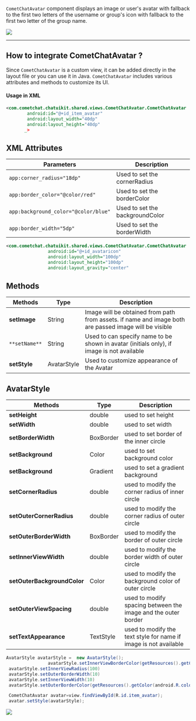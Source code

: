 `CometChatAvatar` component displays an image or user's avatar with fallback to the first two letters of the username or group's icon with fallback to the first two letter of the group name.

![](https://uploads.developerhub.io/prod/x9W8/iaut9ris3qsp06esxrfgn13x9y6uzpulcrgiocg97f47keqml8k1zc3tbi2osmdq.png)

---

## How to integrate CometChatAvatar ?

Since `CometChatAvatar` is a custom view, it can be added directly in the layout file or you can use it in Java. `CometChatAvatar` includes various attributes and methods to customize its UI.

#### Usage in XML

```xml
<com.cometchat.chatuikit.shared.views.CometChatAvatar.CometChatAvatar
        android:id="@+id_item_avatar"
        android:layout_width="40dp"
        android:layout_height="40dp"
       _>
```



## XML Attributes

| Parameters | Description | 
| ---- | ---- | 
| `app:corner_radius="18dp"` | Used to set the cornerRadius | 
| `app:border_color="@color/red"` | Used to set the borderColor | 
| `app:background_color="@color/blue"` | Used to set the backgroundColor | 
| `app:border_width="5dp"` | Used to set the borderWidth | 


```xml
<com.cometchat.chatuikit.shared.views.CometChatAvatar.CometChatAvatar
                android:id="@+id_avataricon"
                android:layout_width="100dp"
                android:layout_height="100dp"
                android:layout_gravity="center"                                                                     			tools:src="@tools:sample_avatars"_>
```



## Methods

| Methods | Type | Description | 
| ---- | ---- | ---- | 
| **setImage** | String | Image will be obtained from path from assets. if name and image both are passed image will be visible | 
| `**setName**` | String | Used to can specify name to be shown in avatar (initials only), if image is not available | 
| **setStyle** | AvatarStyle | Used to customize appearance of the Avatar | 


## AvatarStyle

| Methods | Type | Description | 
| ---- | ---- | ---- | 
| **setHeight** | double | used to set height | 
| **setWidth** | double | used to set width | 
| **setBorderWidth** | BoxBorder | used to set border of the inner circle | 
| **setBackground** | Color | used to set background color | 
| **setBackground** | Gradient | used to set a gradient background | 
| **setCornerRadius** | double | used to modify the corner radius of inner circle | 
| **setOuterCornerRadius** | double | used to modify the corner radius of outer circle | 
| **setOuterBorderWidth** | BoxBorder | used to modify the border of outer circle | 
| **setInnerViewWidth** | double | used to modify the border width of outer circle | 
| **setOuterBackgroundColor** | Color | used to modify the background color of outer circle | 
| **setOuterViewSpacing** | double | used to modify spacing between the image and the outer border | 
| **setTextAppearance** | TextStyle | used to modify the text style for name if image is not available | 


```java
AvatarStyle avatarStyle =  new AvatarStyle();
                avatarStyle.setInnerViewBorderColor(getResources().getColor(android.R.color.holo_red_dark))
 avatarStyle.setInnerViewRadius(100)
 avatarStyle.setOuterBorderWidth(10)
 avatarStyle.setInnerViewWidth(10)
 avatarStyle.setOuterBorderColor(getResources().getColor(android.R.color.black));

 CometChatAvatar avatar=view.findViewById(R.id.item_avatar);
 avatar.setStyle(avatarStyle);
```



![](https://uploads.developerhub.io/prod/x9W8/wux7v74eleaj8lc50o3zp5ov94rz5qf0j599wlfih0e0kevz0dbs3nohnhpl17l0.png)